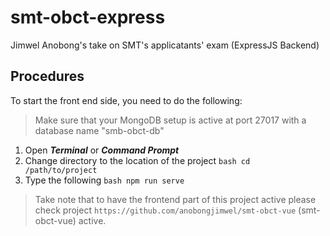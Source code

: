 # smt-obct-express
Jimwel Anobong's take on SMT's applicatants' exam (ExpressJS Backend)

## Procedures
To start the front end side, you need to do the following:
> Make sure that your MongoDB setup is active at port 27017 with a database name "smb-obct-db"
  1. Open ***Terminal*** or ***Command Prompt***
  2. Change directory to the location of the project
    ```bash
      cd /path/to/project
    ```
  3. Type the following
    ``` bash
      npm run serve
    ```
  
> Take note that to have the frontend part of this project active please check project `https://github.com/anobongjimwel/smt-obct-vue` (smt-obct-vue) active.
